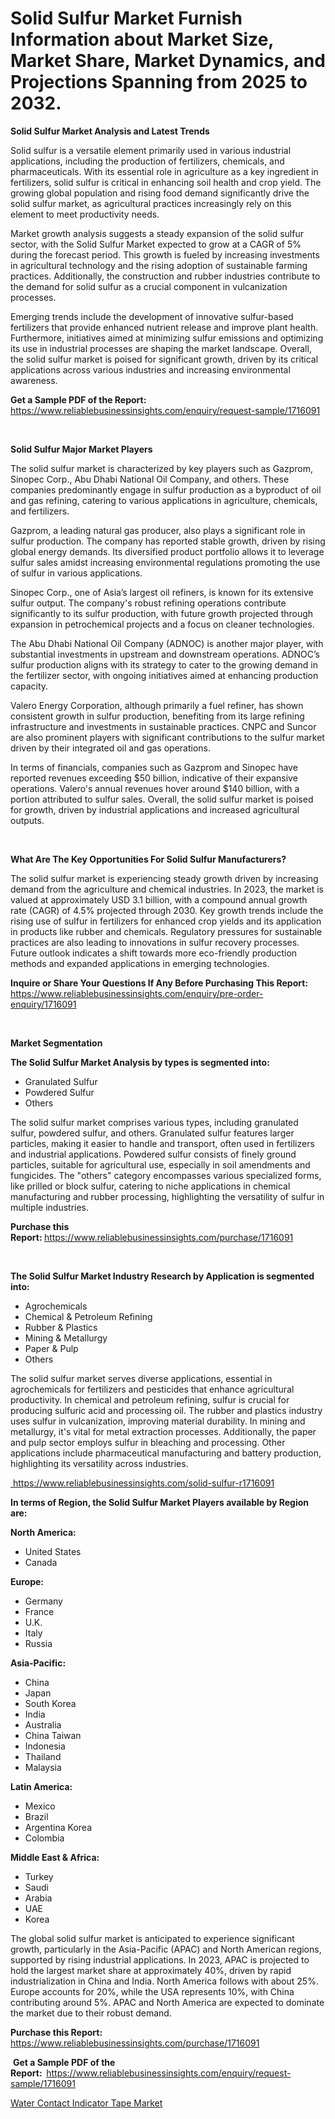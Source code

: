 <p><h1>Solid Sulfur Market Furnish Information about Market Size, Market Share, Market Dynamics, and Projections Spanning from 2025 to 2032.</h1></p><p><strong>Solid Sulfur Market Analysis and Latest Trends</strong></p>
<p><p>Solid sulfur is a versatile element primarily used in various industrial applications, including the production of fertilizers, chemicals, and pharmaceuticals. With its essential role in agriculture as a key ingredient in fertilizers, solid sulfur is critical in enhancing soil health and crop yield. The growing global population and rising food demand significantly drive the solid sulfur market, as agricultural practices increasingly rely on this element to meet productivity needs.</p><p>Market growth analysis suggests a steady expansion of the solid sulfur sector, with the Solid Sulfur Market expected to grow at a CAGR of 5% during the forecast period. This growth is fueled by increasing investments in agricultural technology and the rising adoption of sustainable farming practices. Additionally, the construction and rubber industries contribute to the demand for solid sulfur as a crucial component in vulcanization processes.</p><p>Emerging trends include the development of innovative sulfur-based fertilizers that provide enhanced nutrient release and improve plant health. Furthermore, initiatives aimed at minimizing sulfur emissions and optimizing its use in industrial processes are shaping the market landscape. Overall, the solid sulfur market is poised for significant growth, driven by its critical applications across various industries and increasing environmental awareness.</p></p>
<p><strong>Get a Sample PDF of the Report:&nbsp;</strong> <a href="https://www.reliablebusinessinsights.com/enquiry/request-sample/1716091?utm_campaign=2238&utm_medium=2&utm_source=Github&utm_content=ia&utm_term=01042025&utm_id=solid-sulfur">https://www.reliablebusinessinsights.com/enquiry/request-sample/1716091</a></p>
<p>&nbsp;</p>
<p><strong>Solid Sulfur Major Market Players</strong></p>
<p><p>The solid sulfur market is characterized by key players such as Gazprom, Sinopec Corp., Abu Dhabi National Oil Company, and others. These companies predominantly engage in sulfur production as a byproduct of oil and gas refining, catering to various applications in agriculture, chemicals, and fertilizers.</p><p>Gazprom, a leading natural gas producer, also plays a significant role in sulfur production. The company has reported stable growth, driven by rising global energy demands. Its diversified product portfolio allows it to leverage sulfur sales amidst increasing environmental regulations promoting the use of sulfur in various applications.</p><p>Sinopec Corp., one of Asia’s largest oil refiners, is known for its extensive sulfur output. The company's robust refining operations contribute significantly to its sulfur production, with future growth projected through expansion in petrochemical projects and a focus on cleaner technologies.</p><p>The Abu Dhabi National Oil Company (ADNOC) is another major player, with substantial investments in upstream and downstream operations. ADNOC’s sulfur production aligns with its strategy to cater to the growing demand in the fertilizer sector, with ongoing initiatives aimed at enhancing production capacity.</p><p>Valero Energy Corporation, although primarily a fuel refiner, has shown consistent growth in sulfur production, benefiting from its large refining infrastructure and investments in sustainable practices. CNPC and Suncor are also prominent players with significant contributions to the sulfur market driven by their integrated oil and gas operations.</p><p>In terms of financials, companies such as Gazprom and Sinopec have reported revenues exceeding $50 billion, indicative of their expansive operations. Valero's annual revenues hover around $140 billion, with a portion attributed to sulfur sales. Overall, the solid sulfur market is poised for growth, driven by industrial applications and increased agricultural outputs.</p></p>
<p>&nbsp;</p>
<p><strong>What Are The Key Opportunities For Solid Sulfur Manufacturers?</strong></p>
<p><p>The solid sulfur market is experiencing steady growth driven by increasing demand from the agriculture and chemical industries. In 2023, the market is valued at approximately USD 3.1 billion, with a compound annual growth rate (CAGR) of 4.5% projected through 2030. Key growth trends include the rising use of sulfur in fertilizers for enhanced crop yields and its application in products like rubber and chemicals. Regulatory pressures for sustainable practices are also leading to innovations in sulfur recovery processes. Future outlook indicates a shift towards more eco-friendly production methods and expanded applications in emerging technologies.</p></p>
<p><strong>Inquire or Share Your Questions If Any Before Purchasing This Report:</strong> <a href="https://www.reliablebusinessinsights.com/enquiry/pre-order-enquiry/1716091?utm_campaign=2238&utm_medium=2&utm_source=Github&utm_content=ia&utm_term=01042025&utm_id=solid-sulfur">https://www.reliablebusinessinsights.com/enquiry/pre-order-enquiry/1716091</a></p>
<p>&nbsp;</p>
<p><strong>Market Segmentation</strong></p>
<p><strong>The Solid Sulfur Market Analysis by types is segmented into:</strong></p>
<p><ul><li>Granulated Sulfur</li><li>Powdered Sulfur</li><li>Others</li></ul></p>
<p><p>The solid sulfur market comprises various types, including granulated sulfur, powdered sulfur, and others. Granulated sulfur features larger particles, making it easier to handle and transport, often used in fertilizers and industrial applications. Powdered sulfur consists of finely ground particles, suitable for agricultural use, especially in soil amendments and fungicides. The "others" category encompasses various specialized forms, like prilled or block sulfur, catering to niche applications in chemical manufacturing and rubber processing, highlighting the versatility of sulfur in multiple industries.</p></p>
<p><strong>Purchase this Report:&nbsp;</strong><a href="https://www.reliablebusinessinsights.com/purchase/1716091?utm_campaign=2238&utm_medium=2&utm_source=Github&utm_content=ia&utm_term=01042025&utm_id=solid-sulfur">https://www.reliablebusinessinsights.com/purchase/1716091</a></p>
<p>&nbsp;</p>
<p><strong>The Solid Sulfur Market Industry Research by Application is segmented into:</strong></p>
<p><ul><li>Agrochemicals</li><li>Chemical & Petroleum Refining</li><li>Rubber & Plastics</li><li>Mining & Metallurgy</li><li>Paper & Pulp</li><li>Others</li></ul></p>
<p><p>The solid sulfur market serves diverse applications, essential in agrochemicals for fertilizers and pesticides that enhance agricultural productivity. In chemical and petroleum refining, sulfur is crucial for producing sulfuric acid and processing oil. The rubber and plastics industry uses sulfur in vulcanization, improving material durability. In mining and metallurgy, it's vital for metal extraction processes. Additionally, the paper and pulp sector employs sulfur in bleaching and processing. Other applications include pharmaceutical manufacturing and battery production, highlighting its versatility across industries.</p></p>
<p><a href="https://www.reliablebusinessinsights.com/solid-sulfur-r1716091?utm_campaign=2238&utm_medium=2&utm_source=Github&utm_content=ia&utm_term=01042025&utm_id=solid-sulfur">&nbsp;https://www.reliablebusinessinsights.com/solid-sulfur-r1716091</a></p>
<p><strong>In terms of Region, the Solid Sulfur Market Players available by Region are:</strong></p>
<p>
    <p> <strong> North America: </strong>
        <ul>
            <li>United States</li>
            <li>Canada</li>
        </ul>
        </p> 
    <p> <strong> Europe: </strong>
        <ul>
            <li>Germany</li>
            <li>France</li>
            <li>U.K.</li>
            <li>Italy</li>
            <li>Russia</li>
        </ul>
        </p> 
    <p> <strong> Asia-Pacific: </strong>
        <ul>
            <li>China</li>
            <li>Japan</li>
            <li>South Korea</li>
            <li>India</li>
            <li>Australia</li>
            <li>China Taiwan</li>
            <li>Indonesia</li>
            <li>Thailand</li>
            <li>Malaysia</li>
        </ul>
        </p> 
    <p> <strong> Latin America: </strong>
        <ul>
            <li>Mexico</li>
            <li>Brazil</li>
            <li>Argentina Korea</li>
            <li>Colombia</li>
        </ul>
        </p> 
    <p> <strong> Middle East & Africa: </strong>
        <ul>
            <li>Turkey</li>
            <li>Saudi</li>
            <li>Arabia</li>
            <li>UAE</li>
            <li>Korea</li>
        </ul>
    </p>
    </p>
<p><p>The global solid sulfur market is anticipated to experience significant growth, particularly in the Asia-Pacific (APAC) and North American regions, supported by rising industrial applications. In 2023, APAC is projected to hold the largest market share at approximately 40%, driven by rapid industrialization in China and India. North America follows with about 25%. Europe accounts for 20%, while the USA represents 10%, with China contributing around 5%. APAC and North America are expected to dominate the market due to their robust demand.</p></p>
<p><strong>Purchase this Report: </strong><a href="https://www.reliablebusinessinsights.com/purchase/1716091?utm_campaign=2238&utm_medium=2&utm_source=Github&utm_content=ia&utm_term=01042025&utm_id=solid-sulfur">https://www.reliablebusinessinsights.com/purchase/1716091</a></p>
<p>&nbsp;<strong>Get a Sample PDF of the Report:&nbsp;&nbsp;</strong><a href="https://www.reliablebusinessinsights.com/enquiry/request-sample/1716091?utm_campaign=2238&utm_medium=2&utm_source=Github&utm_content=ia&utm_term=01042025&utm_id=solid-sulfur">https://www.reliablebusinessinsights.com/enquiry/request-sample/1716091</a></p>
<p><strong></strong></p>
<p><p><a href="https://github.com/hgf64gh/Market-Research-Report-List-2/blob/main/water-contact-indicator-tape-market.md?utm_campaign=2238&utm_medium=2&utm_source=Github&utm_content=ia&utm_term=01042025&utm_id=solid-sulfur">Water Contact Indicator Tape Market</a></p></p>